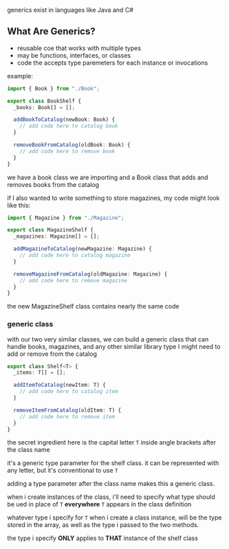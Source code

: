 generics exist in languages like Java and C#

## What Are Generics?

- reusable coe that works with multiple types
- may be functions, interfaces, or classes
- code the accepts type paremeters for each instance or invocations

example:

```ts
import { Book } from "./Book";

export class BookShelf {
  _books: Book[] = [];

  addBookToCatalog(newBook: Book) {
    // add code here to catalog book
  }

  removeBookFromCatalog(oldBook: Book) {
    // add code here to remove book
  }
}
```

we have a book class we are importing and a Book class that adds and removes books from the catalog

if I also wanted to write something to store magazines, my code might look like this:

```ts
import { Magazine } from "./Magazine";

export class MagazineShelf {
  _magazines: Magazine[] = [];

  addMagazineToCatalog(newMagazine: Magazine) {
    // add code here to catalog magazine
  }

  removeMagazineFromCatalog(oldMagazine: Magazine) {
    // add code here to remove magazine
  }
}
```

the new MagazineShelf class contains nearly the same code

### generic class

with our two very similar classes, we can build a generic class that can handle books, magazines, and any other similar library type I might need to add or remove from the catalog

```ts
export class Shelf<T> {
  _items: T[] = [];

  addItemToCatalog(newItem: T) {
    // add code here to catalog item
  }

  removeItemFromCatalog(oldItem: T) {
    // add code here to remove item
  }
}
```

the secret ingredient here is the capital letter `T` inside angle brackets after the class name

it's a generic type parameter for the shelf class. it can be represented with any letter, but it's conventional to use `T`

adding a type parameter after the class name makes this a generic class.

when i create instances of the class, i'll need to specify what type should be ued in place of `T` **everywhere** `T` appears in the class definition

whatever type i specify for `T` when i create a class instance, will be the type stored in the array, as well as the type i passed to the two methods.

the type i specify **ONLY** applies to **THAT** instance of the shelf class
